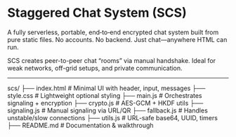 # Staggered Chat System (SCS)

A fully serverless, portable, end‑to‑end encrypted chat system built from pure static files. No accounts. No backend. Just chat—anywhere HTML can run.

SCS creates peer-to-peer chat “rooms” via manual handshake. Ideal for weak networks, off-grid setups, and private communication.

---

scs/
├── index.html          # Minimal UI with header, input, messages
├── style.css           # Lightweight optional styling
├── main.js             # Orchestrates signaling + encryption
├── crypto.js           # AES-GCM + HKDF utils
├── signaling.js        # Manual signaling via URL/QR
├── fallback.js         # Handles unstable/slow connections
├── utils.js            # URL-safe base64, UUID, timers
├── README.md           # Documentation & walkthrough
